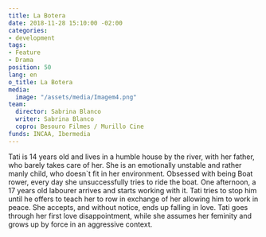 ```yaml
---
title: La Botera
date: 2018-11-28 15:10:00 -02:00
categories:
- development
tags:
- Feature
- Drama
position: 50
lang: en
o_title: La Botera
media:
  image: "/assets/media/Imagem4.png"
team:
  director: Sabrina Blanco
  writer: Sabrina Blanco
  copro: Besouro Filmes / Murillo Cine
funds: INCAA, Ibermedia
---
```


Tati is 14 years old and lives in a humble house by the river, with her father, who barely takes care of her. She is an emotionally unstable and rather manly child, who doesn`t fit in her environment. Obsessed with being Boat rower, every day she unsuccessfully tries to ride the boat. One afternoon, a 17 years old labourer arrives and starts working with it. Tati tries to stop him until he offers to teach her to row in exchange of her allowing him to work in peace. She accepts, and without notice, ends up falling in love. Tati goes through her first love disappointment, while she assumes her feminity and grows up by force in an aggressive context.
